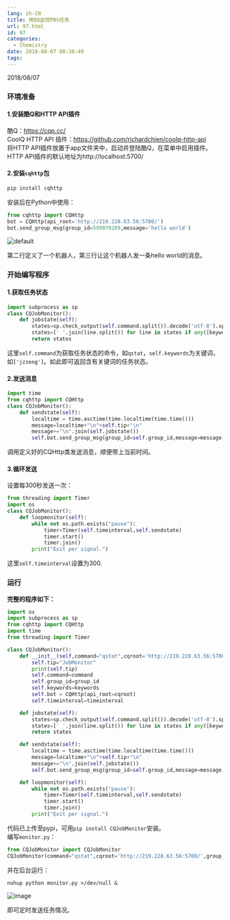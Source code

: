 ```yaml
---
lang: zh-CN
title: 用QQ监控PBS任务
url: 97.html
id: 97
categories:
  - Chemistry
date: 2018-08-07 00:38:49
tags:
---
```


2018/08/07

### 环境准备

#### 1.安装酷Q和HTTP API插件

酷Q：https://cqp.cc/  
CoolQ HTTP API 插件：https://github.com/richardchien/coolq-http-api  
将HTTP API插件放置于app文件夹中，启动并登陆酷Q，在菜单中启用插件。  
HTTP API插件的默认地址为http://localhost:5700/
<!--more-->

#### 2.安装`cqhttp`包

```bash
pip install cqhttp
```
安装后在Python中使用：

```python
from cqhttp import CQHttp
bot = CQHttp(api_root='http://219.228.63.56:5700/')
bot.send_group_msg(group_id=599070209,message='hello world')
```

![default](https://drive.google.com/uc?id=1M7D0SXpR8rpDOMPQs-KvtATEpPPGUhnA)

第二行定义了一个机器人，第三行让这个机器人发一条hello world的消息。  

### 开始编写程序

#### 1.获取任务状态

```python
import subprocess as sp
class CQJobMonitor():
    def jobstate(self):
        states=sp.check_output(self.command.split()).decode('utf-8').split("\n")
        states=[' '.join(line.split()) for line in states if any([keyword in line for keyword in self.keywords])]
        return states
```

这里`self.command`为获取任务状态的命令，如`qstat`，`self.keywords`为关键词，如`['jzzeng']`。如此即可返回含有关键词的任务状态。

#### 2.发送消息

```python
import time
from cqhttp import CQHttp
class CQJobMonitor():
    def sendstate(self):
        localtime = time.asctime(time.localtime(time.time()))
        message=localtime+"\n"+self.tip+"\n"
        message+="\n".join(self.jobstate())
        self.bot.send_group_msg(group_id=self.group_id,message=message)
```

调用定义好的CQHttp类发送消息，顺便带上当前时间。

#### 3.循环发送

设置每300秒发送一次：

```python
from threading import Timer
import os
class CQJobMonitor():
    def loopmonitor(self):
        while not os.path.exists("pause"):
            timer=Timer(self.timeinterval,self.sendstate)
            timer.start()
            timer.join()
        print("Exit per signal.")
```

这里`self.timeinterval`设置为300.

### 运行

**完整的程序如下：**

```python
import os
import subprocess as sp
from cqhttp import CQHttp
import time
from threading import Timer

class CQJobMonitor():
	def __init__(self,command="qstat",cqroot='http://219.228.63.56:5700/',group_id=312676525,keywords=['jzzeng'],timeinterval=300):
		self.tip="JobMonitor"
		print(self.tip)
		self.command=command
		self.group_id=group_id
		self.keywords=keywords
		self.bot = CQHttp(api_root=cqroot)
		self.timeinterval=timeinterval

	def jobstate(self):
		states=sp.check_output(self.command.split()).decode('utf-8').split("\n")
		states=[' '.join(line.split()) for line in states if any([keyword in line for keyword in self.keywords])]
		return states

	def sendstate(self):
		localtime = time.asctime(time.localtime(time.time()))
		message=localtime+"\n"+self.tip+"\n"
		message+="\n".join(self.jobstate())
		self.bot.send_group_msg(group_id=self.group_id,message=message)

	def loopmonitor(self):
		while not os.path.exists("pause"):
			timer=Timer(self.timeinterval,self.sendstate)
			timer.start()
			timer.join()
		print("Exit per signal.")
```

代码已上传至pypi，可用`pip install CQJobMonitor`安装。  
编写`monitor.py`：

```python
from CQJobMonitor import CQJobMonitor
CQJobMonitor(command="qstat",cqroot='http://219.228.63.56:5700/',group_id=312676525,keywords=['jzzeng'],timeinterval=300).loopmonitor()
```

并在后台运行：

```
nohup python monitor.py >/dev/null &
```

![image](https://drive.google.com/uc?id=12KxzikWXWoGD8pkKljRj-sUfACgH6UWZ)

  
即可定时发送任务情况。

